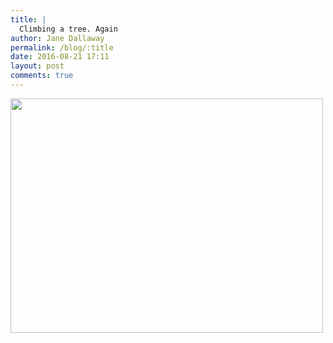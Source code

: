 ```yaml
---
title: |
  Climbing a tree. Again
author: Jane Dallaway
permalink: /blog/:title
date: 2016-08-21 17:11
layout: post
comments: true
---
```


<div><a href="//static.skitters.dallaway.com/tp_IMG_1559.JPG"><img src="//static.skitters.dallaway.com/tp_thumb_IMG_1559.JPG" width="500" height="375"/></a></div>



  

      
